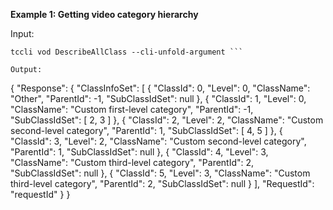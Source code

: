**Example 1: Getting video category hierarchy**



Input: 

```
tccli vod DescribeAllClass --cli-unfold-argument ```

Output: 
```
{
    "Response": {
        "ClassInfoSet": [
            {
                "ClassId": 0,
                "Level": 0,
                "ClassName": "Other",
                "ParentId": -1,
                "SubClassIdSet": null
            },
            {
                "ClassId": 1,
                "Level": 0,
                "ClassName": "Custom first-level category",
                "ParentId": -1,
                "SubClassIdSet": [
                    2,
                    3
                ]
            },
            {
                "ClassId": 2,
                "Level": 2,
                "ClassName": "Custom second-level category",
                "ParentId": 1,
                "SubClassIdSet": [
                    4,
                    5
                ]
            },
            {
                "ClassId": 3,
                "Level": 2,
                "ClassName": "Custom second-level category",
                "ParentId": 1,
                "SubClassIdSet": null
            },
            {
                "ClassId": 4,
                "Level": 3,
                "ClassName": "Custom third-level category",
                "ParentId": 2,
                "SubClassIdSet": null
            },
            {
                "ClassId": 5,
                "Level": 3,
                "ClassName": "Custom third-level category",
                "ParentId": 2,
                "SubClassIdSet": null
            }
        ],
        "RequestId": "requestId"
    }
}
```

